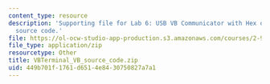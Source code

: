 ```yaml
---
content_type: resource
description: 'Supporting file for Lab 6: USB VB Communicator with Hex output. Includes
  source code.'
file: https://ol-ocw-studio-app-production.s3.amazonaws.com/courses/2-996-biomedical-devices-design-laboratory-fall-2007/449b701f1761d6514e8430750827a7a1_VBTerminal_VB_source_code.zip
file_type: application/zip
resourcetype: Other
title: VBTerminal_VB_source_code.zip
uid: 449b701f-1761-d651-4e84-30750827a7a1
---
```

